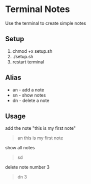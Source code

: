 # Terminal Notes
Use the terminal to create simple notes


## Setup
1. chmod +x setup.sh
2. ./setup.sh
3. restart terminal


## Alias
* an - add a note
* sn - show notes
* dn - delete a note


## Usage

add the note "this is my first note"
> an this is my first note

show all notes
> sd

delete note number 3
> dn 3
